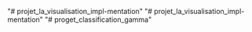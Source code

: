 "# projet_la_visualisation_impl-mentation" 
"# projet_la_visualisation_impl-mentation" 
"# proget_classification_gamma" 
